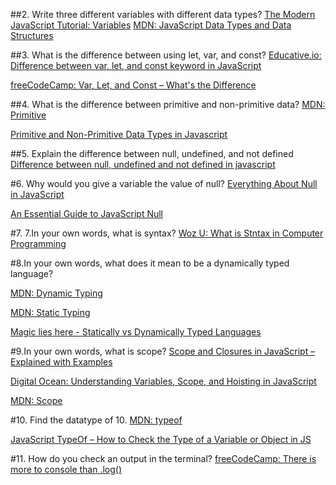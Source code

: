 ##2. Write three different variables with different data types?
[The Modern JavaScript Tutorial: Variables](https://javascript.info/variables)
[MDN: JavaScript Data Types and Data Structures](https://developer.mozilla.org/en-US/docs/Web/JavaScript/Data_structures)

##3. What is the difference between using let, var, and const?
[Educative.io: Difference between var, let, and const keyword in JavaScript](https://www.educative.io/answers/difference-between-var-let-and-const-keyword-in-javascript?eid=5082902844932096&wbraid=CjkKCQjwk7ugBhD8ARIoACW-qf0ZQwJzJOCfLqz7UHHKy5MV21b8u2mfbsLWY_7obUXYRfBnKhoCJaA&utm_campaign=brand_educative&utm_source=google&utm_medium=ppc&utm_content=performance_max&eid=5082902844932096&utm_term=&utm_campaign=%5BNew%5D+Performance+Max&utm_source=adwords&utm_medium=ppc&hsa_acc=5451446008&hsa_cam=18511913007&hsa_grp=&hsa_ad=&hsa_src=x&hsa_tgt=&hsa_kw=&hsa_mt=&hsa_net=adwords&hsa_ver=3&gclid=Cj0KCQjwtsCgBhDEARIsAE7RYh20KmEGCBY3nWMpF6vok2y7j9XVNzxc8iNLommPZVCRIN-HAkxUyi8aAn7UEALw_wcB)

[freeCodeCamp: Var, Let, and Const – What's the Difference](https://www.freecodecamp.org/news/var-let-and-const-whats-the-difference/)

##4. What is the difference between primitive and non-primitive data?
[MDN: Primitive](https://developer.mozilla.org/en-US/docs/Glossary/Primitive)

[Primitive and Non-Primitive Data Types in Javascript](https://dev.to/js_catch/02-primitive-and-non-primitive-data-types-in-javascript-2dhd)

##5. Explain the difference between null, undefined, and not defined
[Difference between null, undefined and not defined in javascript](https://medium.com/technoetics/difference-between-null-undefined-and-not-defined-in-javascript-3a52a62894b)


#6. Why would you give a variable the value of null?
[Everything About Null in JavaScript](https://dmitripavlutin.com/javascript-null/)

[An Essential Guide to JavaScript Null](https://www.javascripttutorial.net/object/javascript-null/)

#7. 7.In your own words, what is syntax?
[Woz U: What is Stntax in Computer Programming](https://woz-u.com/blog/what-is-syntax-in-computer-programming/)

#8.In your own words, what does it mean to be a dynamically typed language?

[MDN: Dynamic Typing](https://developer.mozilla.org/en-US/docs/Glossary/Dynamic_typing)

[MDN: Static Typing](https://developer.mozilla.org/en-US/docs/Glossary/Static_typing)

[Magic lies here - Statically vs Dynamically Typed Languages](https://medium.com/android-news/magic-lies-here-statically-typed-vs-dynamically-typed-languages-d151c7f95e2b)

#9.In your own words, what is scope?
[Scope and Closures in JavaScript – Explained with Examples](https://www.freecodecamp.org/news/scope-and-closures-in-javascript/)

[Digital Ocean: Understanding Variables, Scope, and Hoisting in JavaScript](https://www.digitalocean.com/community/tutorials/understanding-variables-scope-hoisting-in-javascript)

[MDN: Scope](https://developer.mozilla.org/en-US/docs/Glossary/Scope)

#10. Find the datatype of 10.
[MDN: typeof](https://developer.mozilla.org/en-US/docs/Web/JavaScript/Reference/Operators/typeof)

[JavaScript TypeOf – How to Check the Type of a Variable or Object in JS](https://www.freecodecamp.org/news/javascript-typeof-how-to-check-the-type-of-a-variable-or-object-in-js/)

#11. How do you check an output in the terminal?
[freeCodeCamp: There is more to console than .log()](https://www.freecodecamp.org/news/javascript-console-log-example-how-to-print-to-the-console-in-js/)